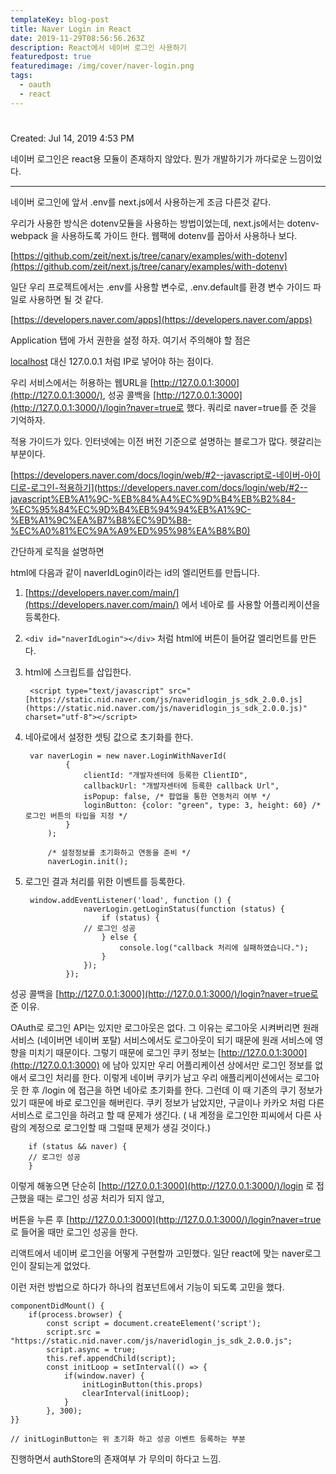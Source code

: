 ```yaml
---
templateKey: blog-post
title: Naver Login in React
date: 2019-11-29T08:56:56.263Z
description: React에서 네이버 로그인 사용하기
featuredpost: true
featuredimage: /img/cover/naver-login.png
tags:
  - oauth
  - react
---
```

#


Created: Jul 14, 2019 4:53 PM

네이버 로그인은 react용 모듈이 존재하지 않았다. 뭔가 개발하기가 까다로운 느낌이었다.

---

네이버 로그인에 앞서 .env를 next.js에서 사용하는게 조금 다른것 같다.

우리가 사용한 방식은 dotenv모듈을 사용하는 방법이었는데, next.js에서는 dotenv-webpack 을 사용하도록 가이드 한다. 웹팩에 dotenv를 꼽아서 사용하나 보다.

[https://github.com/zeit/next.js/tree/canary/examples/with-dotenv](https://github.com/zeit/next.js/tree/canary/examples/with-dotenv)

일단 우리 프로젝트에서는 .env를 사용할 변수로, .env.default를 환경 변수 가이드 파일로 사용하면 될 것 같다.

[https://developers.naver.com/apps](https://developers.naver.com/apps)

 Application 탭에 가서 권한을 설정 하자. 여기서 주의해야 할 점은 

[localhost](http://localhost) 대신 127.0.0.1 처럼 IP로 넣어야 하는 점이다.

우리 서비스에서는 허용하는 웹URL을 [http://127.0.0.1:3000](http://127.0.0.1:3000/), 성공 콜백을 [http://127.0.0.1:3000](http://127.0.0.1:3000/)/login?naver=true로 했다. 쿼리로 naver=true를 준 것을 기억하자. 

적용 가이드가 있다. 인터넷에는 이전 버전 기준으로 설명하는 블로그가 많다. 헷갈리는 부분이다.

[https://developers.naver.com/docs/login/web/#2--javascript로-네이버-아이디로-로그인-적용하기](https://developers.naver.com/docs/login/web/#2--javascript%EB%A1%9C-%EB%84%A4%EC%9D%B4%EB%B2%84-%EC%95%84%EC%9D%B4%EB%94%94%EB%A1%9C-%EB%A1%9C%EA%B7%B8%EC%9D%B8-%EC%A0%81%EC%9A%A9%ED%95%98%EA%B8%B0)

간단하게 로직을 설명하면

html에 다음과 같이 naverIdLogin이라는 id의 엘리먼트를 만듭니다.

1. [https://developers.naver.com/main/](https://developers.naver.com/main/) 에서 네아로 를 사용할 어플리케이션을 등록한다.
2. `<div id="naverIdLogin"></div>`  처럼 html에 버튼이 들어갈 엘리먼트를 만든다.
3. html에 스크립트를 삽입한다. 

        <script type="text/javascript" src="[https://static.nid.naver.com/js/naveridlogin_js_sdk_2.0.0.js](https://static.nid.naver.com/js/naveridlogin_js_sdk_2.0.0.js)" charset="utf-8"></script>

4. 네아로에서 설정한 셋팅 값으로 초기화를 한다.

        var naverLogin = new naver.LoginWithNaverId(
        		{
        			clientId: "개발자센터에 등록한 ClientID",
        			callbackUrl: "개발자센터에 등록한 callback Url",
        			isPopup: false, /* 팝업을 통한 연동처리 여부 */
        			loginButton: {color: "green", type: 3, height: 60} /* 로그인 버튼의 타입을 지정 */
        		}
        	);
        	
        	/* 설정정보를 초기화하고 연동을 준비 */
        	naverLogin.init();

5. 로그인 결과 처리를 위한 이벤트를 등록한다.

        window.addEventListener('load', function () {
        			naverLogin.getLoginStatus(function (status) {
        				if (status) {
        	        // 로그인 성공
        				} else {
        					console.log("callback 처리에 실패하였습니다.");
        				}
        			});
        		});

성공 콜백을 [http://127.0.0.1:3000](http://127.0.0.1:3000/)/login?naver=true로 준 이유.

OAuth로 로그인 API는 있지만 로그아웃은 없다. 그 이유는 로그아웃 시켜버리면 원래 서비스 (네이버면 네이버 포탈) 서비스에서도 로그아웃이 되기 때문에 원래 서비스에 영향을 미치기 때문이다. 그렇기 때문에 로그인 쿠키 정보는 [http://127.0.0.1:3000](http://127.0.0.1:3000) 에 남아 있지만 우리 어플리케이션 상에서만 로그인 정보를 없애서 로그인 처리를 한다. 이렇게 네이버 쿠키가 남고 우리 애플리케이션에서는 로그아웃 한 후 /login 에 접근을 하면 네아로 초기화를 한다. 그런데 이 때 기존의 쿠기 정보가 있기 때문에 바로 로그인을 해버린다. 쿠키 정보가 남았지만, 구글이나 카카오 처럼 다른 서비스로 로그인을 하려고 할 때 문제가 생긴다. ( 내 계정을 로그인한 피씨에서 다른 사람의 계정으로 로그인할 때 그럴때 문제가 생길 것이다.)  

    	if (status && naver) {
        // 로그인 성공
    	} 

이렇게 해놓으면 단순히 [http://127.0.0.1:3000](http://127.0.0.1:3000/)/login 로 접근했을 때는 로그인 성공 처리가 되지 않고, 

버튼을 누른 후 [http://127.0.0.1:3000](http://127.0.0.1:3000/)/login?naver=true 로 들어올 때만 로그인 성공을 한다.

리액트에서 네이버 로그인을 어떻게 구현할까 고민했다. 일단 react에 맞는 naver로그인이 잘되는게 없었다.

이런 저런 방법으로 하다가 하나의 컴포넌트에서 기능이 되도록 고민을 했다.

    componentDidMount() {  
    	if(process.browser) {    
    		const script = document.createElement('script');    
    		script.src = "https://static.nid.naver.com/js/naveridlogin_js_sdk_2.0.0.js";    
    		script.async = true;    
    		this.ref.appendChild(script);    
    		const initLoop = setInterval(() => {      
    			if(window.naver) {        
    				initLoginButton(this.props)        
    				clearInterval(initLoop);      
    			}    
    		}, 300);  
    }}
    
    // initLoginButton는 위 초기화 하고 성공 이벤트 등록하는 부분

진행하면서 authStore의 존재여부 가 무의미 하다고 느낌.